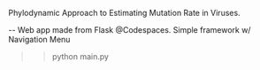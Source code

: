 Phylodynamic Approach to Estimating Mutation Rate in Viruses.



-- Web app made from Flask @Codespaces.
Simple framework w/ Navigation Menu

>> python main.py
